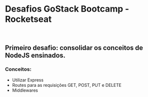 <h1> Desafios GoStack Bootcamp - Rocketseat </h1>
<br>
<h2><strong>Primeiro desafio</strong>: consolidar os conceitos de NodeJS ensinados.</h2>

<h3><strong>Conceitos:</strong></h3>

<ul>
  <li>Utilizar Express</li>
  <li>Routes para as requisições GET, POST, PUT e DELETE</li>
  <li>Middlewares</li>
</ul>

